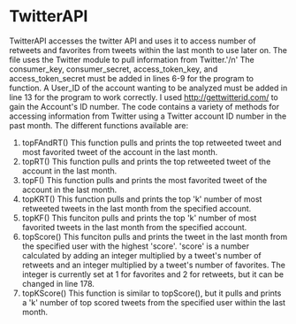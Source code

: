 # TwitterAPI
TwitterAPI accesses the twitter API and uses it to access number of retweets and favorites from tweets within the last month to use later on. The file uses the Twitter module to pull information from Twitter.'/n'
The consumer_key, consumer_secret, access_token_key, and access_token_secret must be added in lines 6-9 for the program to function.
A User_ID of the account wanting to be analyzed must be added in line 13 for the program to work correctly. I used http://gettwitterid.com/ to gain the Account's ID number.
The code contains a variety of methods for accessing information from Twitter using a Twitter account ID number in the past month. The different functions available are:
1. topFAndRT()  This function pulls and prints the top retweeted tweet and most favorited tweet of the account in the last month.
2. topRT()  This function pulls and prints the top retweeted tweet of the account in the last month.
3. topF()   This function pulls and prints the most favorited tweet of the account in the last month.
4. topKRT() This function pulls and prints the top 'k' number of most retweeted tweets in the last month from the specified account.
5. topKF()  This funciton pulls and prints the top 'k' number of most favorited tweets in the last month from the specified account.
6. topScore()  This funciton pulls and prints the tweet in the last month from the specified user with the highest 'score'. 'score' is a number calculated by adding an integer multiplied by a tweet's number of retweets and an integer multiplied by a tweet's number of favorites. The integer is currently set at 1 for favorites and 2 for retweets, but it can be changed in line 178.
7. topKScore()  This function is similar to topScore(), but it pulls and prints a 'k' number of top scored tweets from the specified user within the last month.
